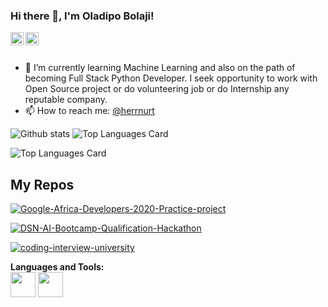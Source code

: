 ### Hi there 👋, I'm Oladipo Bolaji!

<a href="https://twitter.com/herrnurt">
  <img align="left" alt="Oladipo Bolaji| Twitter" width="21px" src="https://www.iconfinder.com/icons/294709/download/png/512"/>
</a>
<a href="https://www.linkedin.com/in/oladipo-bolaji-772110a2/">
  <img align="left" alt="OladipoBolaji | Linkedin" width="21px" src="https://www.iconfinder.com/icons/771370/download/png/512"/>
</a>

<br />
<br />

- 🌱 I’m currently learning Machine Learning and also on the path of becoming Full Stack Python Developer.
I seek opportunity to work with Open Source project or do volunteering job or do Internship any reputable company.
- 📫 How to reach me: <a href="https://twitter.com/herrnurt">@herrnurt</a> 


![Github stats](https://github-readme-stats.vercel.app/api?username=herrnurt&theme=highcontrast&show_icons=true&count_private=true)
![Top Languages Card](https://github-readme-stats.vercel.app/api/top-langs/?username=herrnurt)



![Top Languages Card](https://github-readme-stats.vercel.app/api/top-langs/?username=herrnurt&layout=compact)
## My Repos


[![Google-Africa-Developers-2020-Practice-project](https://github-readme-stats.vercel.app/api/pin/?username=herrnurt&repo=Google-Africa-Developers-2020-Google-Cloud-Platform-Practice-project&show_owner=true)](https://https://github.com/Herrnurt/Google-Africa-Developers-2020-Google-Cloud-Platform-Practice-project)

[![DSN-AI-Bootcamp-Qualification-Hackathon](https://github-readme-stats.vercel.app/api/pin/?username=herrnurt&repo=DSN-AI-Bootcamp-Qualification-Hackathon-by-Data-Science-Nigeria&show_owner=true)](https://https://github.com/Herrnurt/DSN-AI-Bootcamp-Qualification-Hackathon-by-Data-Science-Nigeria)

[![coding-interview-university](https://github-readme-stats.vercel.app/api/pin/?username=herrnurt&repo=coding-interview-university&show_owner=true)](https://https://github.com/Herrnurt/coding-interview-university)



**Languages and Tools:**  
<code><img height="40" src="https://www.iconfinder.com/icons/4375050/download/png/512"></code>
<code><img height="40" src="https://upload.wikimedia.org/wikipedia/commons/3/38/Jupyter_logo.svg"></code>


